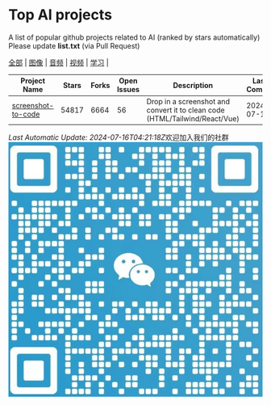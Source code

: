 # Top AI projects
A list of popular github projects related to AI (ranked by stars automatically)
Please update **list.txt** (via Pull Request)

<a href="./README.md">全部</a> |   <a href="./READMEpicture.md">图像</a> |   <a href="./READMEaudio.md">音频</a> | <a href="./READMEvideo.md">视频</a> | <a href="./READMElearn.md">学习</a> | 

| Project Name | Stars | Forks | Open Issues | Description | Last Commit |
| ------------ | ----- | ----- | ----------- | ----------- | ----------- |
| [screenshot-to-code](https://github.com/abi/screenshot-to-code) | 54817 | 6664 | 56 | Drop in a screenshot and convert it to clean code (HTML/Tailwind/React/Vue) | 2024-07-15 |

*Last Automatic Update: 2024-07-16T04:21:18Z*欢迎加入我们的社群 ![](https://raw.githubusercontent.com/mouuii/picture/master/weichat.jpg) 